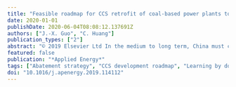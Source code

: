 ```yaml
---
title: "Feasible roadmap for CCS retrofit of coal-based power plants to reduce Chinese carbon emissions by 2050"
date: 2020-01-01
publishDate: 2020-06-04T08:08:12.137691Z
authors: ["J.-X. Guo", "C. Huang"]
publication_types: ["2"]
abstract: "© 2019 Elsevier Ltd In the medium to long term, China must conduct deep emission reduction actions to transform the country's economy and meet the conditions of the Paris Agreement. As an advanced emission reduction technology, carbon capture and storage (CCS) is undoubtedly an important means of achieving this goal. China must consider how to retrofit existing thermal power plants to install CCS technology. Thus, the expected future roadmap for power plants with CO2 capture is of significant interest. To achieve this aim, we propose a new CCS project investment model, which helps design the CCS development roadmap for achieving the emission targets for 2050. Reductions in the cost of technologies as a result of learning-by-doing is considered to enrich the model to describe the reality more sensibly. Through some mathematical skills, we transform the original continuous problem into a nonlinear integer programming problem. By solving the model, we are trying to answer questions about when to adopt CCS technology and the cost. The results reveal that early large-scale CCS demonstrations are not necessary. The peak investment period of CCS is around 2035. Operating costs account for 80% of the overall cost of CCS, and thus, policymakers must fully motivate the development and investment of operating technologies, especially capture technologies. The results also show that when the scale of CCS technology is promoted, flexible installation levels can be considered to improve efficiency and reduce costs."
featured: false
publication: "*Applied Energy*"
tags: ["Abatement strategy", "CCS development roadmap", "Learning by doing", "Nonlinear integer programming"]
doi: "10.1016/j.apenergy.2019.114112"
---
```


